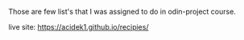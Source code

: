 Those are few list's that I was assigned to do in odin-project course.

live site: https://acidek1.github.io/recipies/